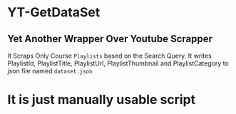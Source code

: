 # YT-GetDataSet

## Yet Another Wrapper Over Youtube Scrapper

It Scraps Only Course `Playlists` based on the Search Query.
It writes PlaylistId, PlaylistTitle, PlaylistUrl, PlaylistThumbnail and PlaylistCategory to json file named `dataset.json`

# It is just manually usable script
